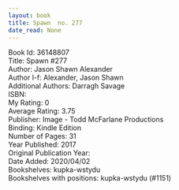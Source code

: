 ```yaml
---
layout: book
title: Spawn  no. 277
date_read: None
---
```


Book Id: 36148807<br />
Title: Spawn #277<br />
Author: Jason Shawn Alexander<br />
Author l-f: Alexander, Jason Shawn<br />
Additional Authors: Darragh Savage<br />
ISBN: <br />
My Rating: 0<br />
Average Rating: 3.75<br />
Publisher: Image - Todd McFarlane Productions<br />
Binding: Kindle Edition<br />
Number of Pages: 31<br />
Year Published: 2017<br />
Original Publication Year: <br />
Date Added: 2020/04/02<br />
Bookshelves: kupka-wstydu<br />
Bookshelves with positions: kupka-wstydu (#1151)<br />

